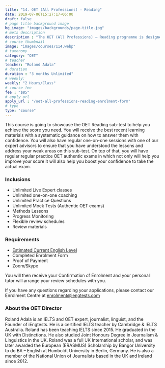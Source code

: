 ```yaml
---
title: "14. OET (All Professions) - Reading"
date: 2019-07-06T15:27:17+06:00
draft: false
# page title background image
bg_image: "images/backgrounds/page-title.jpg"
# meta description
description : "The OET (All Professions) – Reading programme is designed for healthcare professionals who wish to prepare the OET Reading sub-test with unlimited reviews within 3 months duration."
# course thumbnail
image: "images/courses/114.webp"
# taxonomy
category: "OET"
# teacher
teacher: "Roland Adala"
# duration
duration : "3 months Unlimited"
# weekly:
weekly: "2 Hours/Class"
# course fee
fee : "$85"
# apply url
apply_url : "/oet-all-professions-reading-enrolment-form"
# type
type: "course"
---
```



This course is going to showcase the OET Reading sub-test to help you achieve the score you need. You will receive the best recent learning materials with a systematic guidance on how to answer them with confidence. You will also have regular one-on-one sessions with one of our expert advisors to ensure that you have understood the lessons and address your weak areas on this sub-test. On top of that, you will have regular regular practice OET authentic exams in which not only will help you improve your score it will also help you boost your confidence to take the actual exam. </p>

### Inclusions



* Unlimited Live Expert classes
* Unlimited one-on-one coaching
* Unlimited Practice Questions
* Unlimited Mock Tests (Authentic OET exams)
* Methods Lessons
* Progress Monitoring
* Flexible review schedules
* Review materials

### Requirements

* [Estimated Current English Level](https://bit.ly/2Zq8VQW)
* Completed Enrolment Form
* Proof of Payment
* Zoom/Skype 

You will then receive your Confirmation of Enrolment and your personal tutor will arrange your review schedules with you.

If you have any questions regarding your applications, please contact our Enrolment Centre at [enrolment@iengtests.com](mailto:enrolment@iengtests.com) 


### About the OET Director

Roland Adala is an IELTS and OET expert, journalist, linguist, and the Founder of iEngtests. He is a certified IELTS teacher by Cambridge & IELTS Australia. Roland has been teaching IELTS since 2015. He graduated in the UK with Distinctions. He also studied Joint Honours Degree in Journalism & Linguistics in the UK. Roland was a full UK International scholar, and was later awarded the European (ERASMUS) Scholarship by Bangor University to do BA – English at Humboldt University in Berlin, Germany. He is also a member of the National Union of Journalists based in the UK and Ireland since 2012.